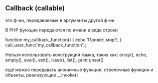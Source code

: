 ## Callback (callable)
это ф-ии, передаваемые в аргументы другой ф-ии

В PHP функции передаются по имени в виде строки

function my_callback_function() {
    echo 'Привет, мир!';
}
call_user_func('my_callback_function');

Нельзя использовать конструкций языка, таких как: 
array(),    echo, 
empty(),    eval(), 
exit(),     isset(),
list(),     print 
unset()

ещё можно передавать анонимные функции, стрелочные функции
и объекты, реализующие __invoke()